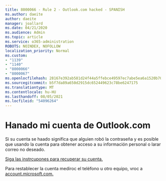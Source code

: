 ```yaml
---
title: 8000066 - Rule 2 - Outlook.com hacked - SPANISH
ms.author: daeite
author: daeite
manager: joallard
ms.date: 04/21/2020
ms.audience: Admin
ms.topic: article
ms.service: o365-administration
ROBOTS: NOINDEX, NOFOLLOW
localization_priority: Normal
ms.custom:
- "1139"
- "1140"
- "8000066"
- "8000067"
ms.openlocfilehash: 28167e392ab581d24f44a5ffebce49597ec7abe5ea6a1520b70d99382bbb6e2b
ms.sourcegitcommit: b5f7da89a650d2915dc652449623c78be6247175
ms.translationtype: MT
ms.contentlocale: hu-HU
ms.lasthandoff: 08/05/2021
ms.locfileid: "54096264"
---
```

# <a name="han-pirateado-mi-cuenta-de-outlookcom"></a>Hanado mi cuenta de Outlook.com

Si su cuenta se haado significa que alguien robó la contraseña y es posible que usando la cuenta para obtener acceso a su información personal o larar correo no deseado.

[Siga las instrcupones para recuperar su cuenta.](https://support.office.com/es-es/article/han-pirateado-mi-cuenta-de-outlook-com-35993ac5-ac2f-494e-aacb-5232dda453d8?ui=es-ES&rs=es-ES&ad=ES?wt.mc_id=Office_Outlook_com_Alchemy)

Para restablecer la cuenta mediroc el teléfono u otro equipo, vroc a [account.microsoft.com.](https://go.microsoft.com/fwlink/p/?linkid=836814)